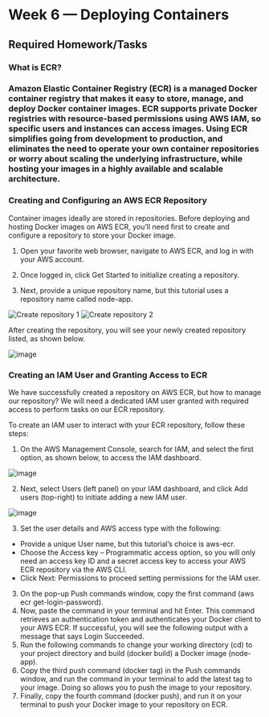# Week 6 — Deploying Containers

## Required Homework/Tasks

### What is ECR?

### Amazon Elastic Container Registry (ECR) is a managed Docker container registry that makes it easy to store, manage, and deploy Docker container images. ECR supports private Docker registries with resource-based permissions using AWS IAM, so specific users and instances can access images. Using ECR simplifies going from development to production, and eliminates the need to operate your own container repositories or worry about scaling the underlying infrastructure, while hosting your images in a highly available and scalable architecture.

### Creating and Configuring an AWS ECR Repository

Container images ideally are stored in repositories. Before deploying and hosting Docker images on AWS ECR, you’ll need first to create and configure a repository to store your Docker image.

1. Open your favorite web browser, navigate to AWS ECR, and log in with your AWS account.

2. Once logged in, click Get Started to initialize creating a repository.

3. Next, provide a unique repository name, but this tutorial uses a repository name called node-app.

![Create repository 1](https://user-images.githubusercontent.com/88502375/227785351-ef4f3db7-4f8b-4d4d-bff1-e7f2da585ffa.png)
![Create repository 2](https://user-images.githubusercontent.com/88502375/227785389-de5e79a7-7a7d-4476-b94a-79f06509ae69.png)

After creating the repository, you will see your newly created repository listed, as shown below.

![image](https://user-images.githubusercontent.com/88502375/227785496-68ef7b8a-c38b-40c8-b8cd-88a04d27ec1e.png)

### Creating an IAM User and Granting Access to ECR
We have successfully created a repository on AWS ECR, but how to manage our repository? We will need a dedicated IAM user granted with required access to perform tasks on our ECR repository.

To create an IAM user to interact with your ECR repository, follow these steps:

1. On the AWS Management Console, search for IAM, and select the first option, as shown below, to access the IAM dashboard.

![image](https://user-images.githubusercontent.com/88502375/227785619-e7001512-f764-46cf-9adb-d45227f39fc7.png)

2. Next, select Users (left panel) on your IAM dashboard, and click Add users (top-right) to initiate adding a new IAM user.

![image](https://user-images.githubusercontent.com/88502375/227785771-26bcc6f1-efb7-4d2d-b87c-587a0d5d2ea6.png)

3. Set the user details and AWS access type with the following:

- Provide a unique User name, but this tutorial’s choice is aws-ecr.
- Choose the Access key – Programmatic access option, so you will only need an access key ID and a secret access key to access your AWS ECR repository via the AWS CLI.
- Click Next: Permissions to proceed setting permissions for the IAM user.

3. On the pop-up Push commands window, copy the first command (aws ecr get-login-password).
4. Now, paste the command in your terminal and hit Enter. This command retrieves an authentication token and authenticates your Docker client to your AWS ECR.
If successful, you will see the following output with a message that says Login Succeeded.
5. Run the following commands to change your working directory (cd) to your project directory and build (docker build) a Docker image (node-app).
6. Copy the third push command (docker tag) in the Push commands window, and run the command in your terminal to add the latest tag to your image. Doing so allows you to push the image to your repository.
7. Finally, copy the fourth command (docker push), and run it on your terminal to push your Docker image to your repository on ECR.
